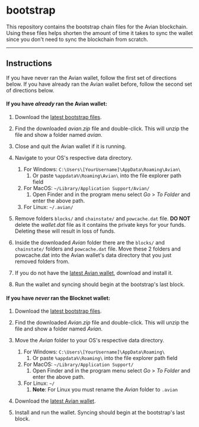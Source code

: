 # bootstrap

This repository contains the bootstrap chain files for the Avian blockchain. Using these files helps shorten the amount of time it takes to sync the wallet since you don't need to sync the blockchain from scratch.

---

## Instructions
If you have never ran the Avian wallet, follow the first set of directions below. If you have already ran the Avian wallet before, follow the second set of directions below.

#### If you have *already* ran the Avian wallet:

1. Download the [latest bootstrap files](https://wallet.avn.network/bootstrap/Avian.zip).
1. Find the downloaded *avian.zip* file and double-click. This will unzip the file and show a folder named *avian*.
1. Close and quit the Avian wallet if it is running.
1. Navigate to your OS's respective data directory.

	1. For Windows: `C:\Users\[YourUsername]\AppData\Roaming\Avian\`
		1. Or paste `%appdata%\Roaming\Avian\` into the file explorer path field
	1. For MacOS: `~/Library/Application Support/Avian/`
		1. Open Finder and in the program menu select *Go* > *To Folder* and enter the above path.
	1. For Linux: `~/.avian/`
1. Remove folders `blocks/` and `chainstate/` and `powcache.dat` file. **DO NOT** delete the *wallet.dat* file as it contains the private keys for your funds. Deleting these will result in loss of funds.
1. Inside the downloaded *Avian* folder there are the `blocks/` and `chainstate/` folders and `powcache.dat` file. Move these 2 folders and powcache.dat into the Avian wallet's data directory that you just removed folders from.
1. If you do not have the [latest Avian wallet](https://www.avn.network/start-mining), download and install it.
1. Run the wallet and syncing should begin at the bootstrap's last block.

#### If you have *never* ran the Blocknet wallet:

1. Download the [latest bootstrap files](https://wallet.avn.network/bootstrap/Avian.zip).
1. Find the downloaded *Avian.zip* file and double-click. This will unzip the file and show a folder named *Avian*.
1. Move the *Avian* folder to your OS's respective data directory.

	1. For Windows: `C:\Users\[YourUsername]\AppData\Roaming\`
		1. Or paste `%appdata%\Roaming\` into the file explorer path field
	1. For MacOS: `~/Library/Application Support/`
		1. Open Finder and in the program menu select *Go* > *To Folder* and enter the above path.
	1. For Linux: `~/`
		1. **Note**: For Linux you must rename the *Avian* folder to `.avian`
1. Download the [latest Avian wallet](https://www.avn.network/start-mining).
1. Install and run the wallet. Syncing should begin at the bootstrap's last block.